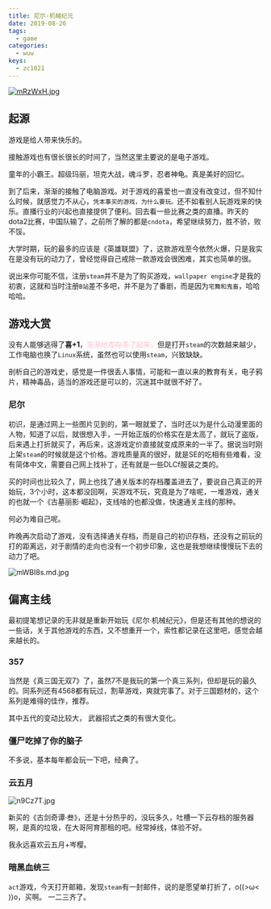 ```yaml
---
title: 尼尔·机械纪元
date: 2019-08-26
tags:
  - game
categories:
  - wuw
keys:
  - zc1021
---
```


[![mRzWxH.jpg](https://s2.ax1x.com/2019/08/26/mRzWxH.jpg)](https://imgchr.com/i/mRzWxH)

## 起源

游戏是给人带来快乐的。

接触游戏也有很长很长的时间了，当然这里主要说的是电子游戏。

童年的小霸王。超级玛丽，坦克大战，魂斗罗，忍者神龟。真是美好的回忆。

到了后来，渐渐的接触了电脑游戏。对于游戏的喜爱也一直没有改变过，但不知什么时候，就感觉力不从心，`凭本事买的游戏，为什么要玩。`还不如看别人玩游戏来的快乐。直播行业的兴起也直接提供了便利。回去看一些比赛之类的直播。昨天的dota2比赛，中国队输了，之前所了解的都是`cndota`，希望继续努力，胜不骄，败不馁。

大学时期，玩的最多的应该是《英雄联盟》了，这款游戏至今依然火爆，只是我实在是没有玩的动力了，曾经觉得自己戒除一款游戏会很困难，其实也简单的很。

说出来你可能不信，注册`steam`并不是为了购买游戏，`wallpaper engine`才是我的初衷，这就和当时注册`B站`差不多吧，并不是为了番剧，而是因为`宅舞和鬼畜`，哈哈哈哈。

## 游戏大赏

没有人能够逃得了**喜+1**，<font color=pink>渐渐地库存多了起来，</font>但是打开`steam`的次数越来越少，工作电脑也换了`Linux`系统，虽然也可以使用`steam`，兴致缺缺。

剖析自己的游戏史，感觉是一件很丢人事情，可能和一直以来的教育有关，电子鸦片，精神毒品，适当的游戏还是可以的，沉迷其中就很不好了。

### 尼尔

初识，是通过网上一些图片见到的，第一眼就爱了，当时还以为是什么动漫里面的人物，知道了以后，就很想入手，一开始正版的价格实在是太高了，就玩了盗版，后来遇上打折就买了，再后来，这游戏定价直接就变成原来的一半了。据说当时刚上架`steam`的时候就是这个价格。游戏质量真的很好，就是SE的吃相有些难看，没有简体中文，需要自己网上找补丁，还有就是一些DLCf服装之类的。

买的时间也比较久了，网上也找了通关版本的存档覆盖进去了，要说自己真正的开始玩，3个小时，这本都没回啊，买游戏不玩，究竟是为了啥呢，一堆游戏，通关的也就一个《古墓丽影·崛起》，支线啥的也都没做，快速通关主线的那种。

何必为难自己呢。

昨晚再次启动了游戏，没有选择通关存档，而是自己的初识存档，还没有之前玩的打的距离远，对于剧情的走向也没有一个初步印象，这也是我想继续慢慢玩下去的动力了吧。

![mWBI8s.md.jpg](https://s2.ax1x.com/2019/08/26/mWBI8s.md.jpg)


## 偏离主线

最初提笔想记录的无非就是重新开始玩《尼尔·机械纪元》，但是还有其他的想说的一些话，关于其他游戏的东西，又不想重开一个，索性都记录在这里吧，感觉会越来越长的。

### 357

当然是《真三国无双7》了，虽然7不是我玩的第一个真三系列，但却是玩的最久的。同系列还有4568都有玩过，割草游戏，爽就完事了。对于三国题材的，这个系列是难得的佳作，推荐。

其中五代的变动比较大， 武器招式之类的有很大变化。

### 僵尸吃掉了你的脑子

不多说，基本每年都会玩一下吧，经典了。

### 云五月

![n9Cz7T.jpg](https://s2.ax1x.com/2019/09/01/n9Cz7T.jpg)

新买的《古剑奇谭·叁》，还是十分热乎的，没玩多久，吐槽一下云存档的服务器啊，是真的垃圾，在大哥阿育那租的吧。经常掉线，体验不好。

我永远喜欢云五月+岑樱。

### 暗黑血统三

`act`游戏，今天打开邮箱，发现`steam`有一封邮件，说的是愿望单打折了，o((>ω< ))o，买啊。
一二三齐了。
